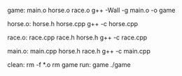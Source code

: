 
game: main.o horse.o race.o 
    g++ -Wall -g main.o -o game

horse.o: horse.h horse.cpp
    g++ -c horse.cpp

race.o: race.cpp race.h horse.h
    g++ -c race.cpp

main.o: main.cpp horse.h race.h
    g++ -c main.cpp

clean:
    rm -f *.o
    rm game
run: game
    ./game



     


